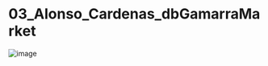 ﻿# 03_Alonso_Cardenas_dbGamarraMarket

![image](https://github.com/user-attachments/assets/ff5639e0-288d-459b-8c8b-13114d8555c9)

